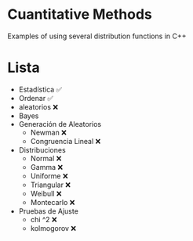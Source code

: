 # Cuantitative Methods
Examples of using several distribution functions in C++

# Lista
* Estadística                   ✅
* Ordenar                       ✅
* aleatorios                    ❌
* Bayes
* Generación de Aleatorios
  * Newman                      ❌
  * Congruencia Lineal          ❌
* Distribuciones
  * Normal                      ❌
  * Gamma                       ❌
  * Uniforme                    ❌
  * Triangular                  ❌
  * Weibull                     ❌
  * Montecarlo                  ❌
* Pruebas de Ajuste
  * chi ^2                      ❌
  * kolmogorov                  ❌
